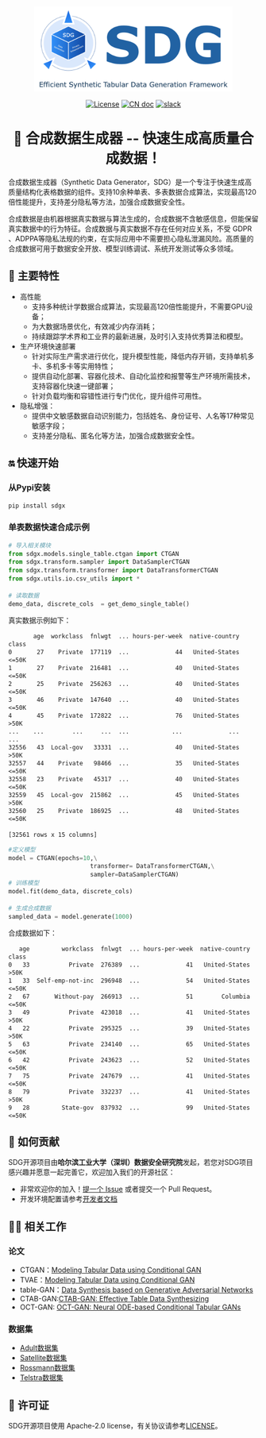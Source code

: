 <div align="center">
  <img src="docs/sdg_logo.png" width="400" >
</div>

<div align="center">
<p align="center">

[![License](https://img.shields.io/badge/License-Apache%202-2162A3.svg)](https://www.apache.org/licenses/LICENSE-2.0.html)  [![CN doc](https://img.shields.io/badge/Readme-English-2162A3.svg)](README.md)  [![slack](https://img.shields.io/badge/Slack-Join%20Chat-ff69b4.svg?style=flat-square)](https://join.slack.com/t/hitsz-ids/shared_invite/zt-2395mt6x2-dwf0j_423QkAgGvlNA5E1g)

# 🚀 合成数据生成器 -- 快速生成高质量合成数据！

</p>
</div>

合成数据生成器（Synthetic Data Generator，SDG）是一个专注于快速生成高质量结构化表格数据的组件。支持10余种单表、多表数据合成算法，实现最高120倍性能提升，支持差分隐私等方法，加强合成数据安全性。

合成数据是由机器根据真实数据与算法生成的，合成数据不含敏感信息，但能保留真实数据中的行为特征。合成数据与真实数据不存在任何对应关系，不受 GDPR 、ADPPA等隐私法规的约束，在实际应用中不需要担心隐私泄漏风险。高质量的合成数据可用于数据安全开放、模型训练调试、系统开发测试等众多领域。

## 🎉 主要特性

+ 高性能
  + 支持多种统计学数据合成算法，实现最高120倍性能提升，不需要GPU设备；
  + 为大数据场景优化，有效减少内存消耗；
  + 持续跟踪学术界和工业界的最新进展，及时引入支持优秀算法和模型。
+ 生产环境快速部署
  + 针对实际生产需求进行优化，提升模型性能，降低内存开销，支持单机多卡、多机多卡等实用特性；
  + 提供自动化部署、容器化技术、自动化监控和报警等生产环境所需技术，支持容器化快速一键部署；
  + 针对负载均衡和容错性进行专门优化，提升组件可用性。
+ 隐私增强：
  + 提供中文敏感数据自动识别能力，包括姓名、身份证号、人名等17种常见敏感字段；
  + 支持差分隐私、匿名化等方法，加强合成数据安全性。


## 🔛 快速开始

### 从Pypi安装

```bash
pip install sdgx
```

### 单表数据快速合成示例

```python
# 导入相关模块
from sdgx.models.single_table.ctgan import CTGAN
from sdgx.transform.sampler import DataSamplerCTGAN
from sdgx.transform.transformer import DataTransformerCTGAN
from sdgx.utils.io.csv_utils import *

# 读取数据
demo_data, discrete_cols  = get_demo_single_table()
```

真实数据示例如下：

```
       age  workclass  fnlwgt  ... hours-per-week  native-country  class
0       27    Private  177119  ...             44   United-States  <=50K
1       27    Private  216481  ...             40   United-States  <=50K
2       25    Private  256263  ...             40   United-States  <=50K
3       46    Private  147640  ...             40   United-States  <=50K
4       45    Private  172822  ...             76   United-States   >50K
...    ...        ...     ...  ...            ...             ...    ...
32556   43  Local-gov   33331  ...             40   United-States   >50K
32557   44    Private   98466  ...             35   United-States  <=50K
32558   23    Private   45317  ...             40   United-States  <=50K
32559   45  Local-gov  215862  ...             45   United-States   >50K
32560   25    Private  186925  ...             48   United-States  <=50K

[32561 rows x 15 columns]

```

```python
#定义模型
model = CTGAN(epochs=10,\
                       transformer= DataTransformerCTGAN,\
                       sampler=DataSamplerCTGAN)
# 训练模型
model.fit(demo_data, discrete_cols)

# 生成合成数据
sampled_data = model.generate(1000)
```

合成数据如下：

```
   age         workclass  fnlwgt  ... hours-per-week  native-country  class
0   33           Private  276389  ...             41   United-States   >50K
1   33  Self-emp-not-inc  296948  ...             54   United-States  <=50K
2   67       Without-pay  266913  ...             51        Columbia  <=50K
3   49           Private  423018  ...             41   United-States   >50K
4   22           Private  295325  ...             39   United-States   >50K
5   63           Private  234140  ...             65   United-States  <=50K
6   42           Private  243623  ...             52   United-States  <=50K
7   75           Private  247679  ...             41   United-States  <=50K
8   79           Private  332237  ...             41   United-States   >50K
9   28         State-gov  837932  ...             99   United-States  <=50K
```

## 🤝  如何贡献

SDG开源项目由**哈尔滨工业大学（深圳）数据安全研究院**发起，若您对SDG项目感兴趣并愿意一起完善它，欢迎加入我们的开源社区：

- 非常欢迎你的加入！[提一个 Issue](https://github.com/hitsz-ids/synthetic-data-generator/issues/new) 或者提交一个 Pull Request。
- 开发环境配置请参考[开发者文档](./DEVELOP.md)


## 👩‍🎓 相关工作

### 论文

- CTGAN：[Modeling Tabular Data using Conditional GAN](https://proceedings.neurips.cc/paper/2019/hash/254ed7d2de3b23ab10936522dd547b78-Abstract.html)
- TVAE：[Modeling Tabular Data using Conditional GAN](https://proceedings.neurips.cc/paper/2019/hash/254ed7d2de3b23ab10936522dd547b78-Abstract.html)
- table-GAN：[Data Synthesis based on Generative Adversarial Networks](https://arxiv.org/pdf/1806.03384.pdf)
- CTAB-GAN:[CTAB-GAN: Effective Table Data Synthesizing](https://proceedings.mlr.press/v157/zhao21a/zhao21a.pdf)
- OCT-GAN: [OCT-GAN: Neural ODE-based Conditional Tabular GANs](https://arxiv.org/pdf/2105.14969.pdf)

### 数据集

- [Adult数据集](http://archive.ics.uci.edu/ml/datasets/adult)
- [Satellite数据集](http://archive.ics.uci.edu/dataset/146/statlog+landsat+satellite)
- [Rossmann数据集](https://www.kaggle.com/competitions/rossmann-store-sales/data)
- [Telstra数据集](https://www.kaggle.com/competitions/telstra-recruiting-network/data)


## 📄 许可证

SDG开源项目使用 Apache-2.0 license，有关协议请参考[LICENSE](https://github.com/hitsz-ids/synthetic-data-generator/blob/main/LICENSE)。
